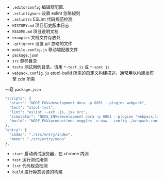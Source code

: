 * `.editorconfig` 编辑器配置.
* `.eslintignore` 设置 eslint 忽略规则
* `.eslintrc` ESLint 代码规范检测.
* `HISTORY.md` 项目历史版本日志
* `README.md` 项目说明文档
* `examples` 文档文件存放处
* `.gitignore` 设置 git 忽略的文件
* `mobile.config.js` 移动端配置文件
* `package.json`
* `src` 源码目录
* `tests` 测试用例目录，请用 `*-test.js` 或 `*-spec.js`
* `webpack.config.js` atool-build 所需的自定义构建描述，通常用以构建发布至 cdn 所需


一窥 `package.json`

```js
"scripts": {
  "start": "NODE_ENV=development dora -p 8001 --plugins webpack",
  "test": "atool-test",
  "lint": "eslint --ext .js,.jsx src",
  "simulator": "NODE_ENV=development dora -p 8001 --plugins 'webpack,livereload,config-manager?path=./mobile.config.js|simOpts,simulator'",
  "build": "NODE_ENV=productions moggles -o www --config ./webpack.config.js",
},
"entry": {
  "index": "./src/entry/index",
  "menu": "./src/entry/menu"
},
```

* `start` 启动调试服务器，在 chrome 内测
* `test` 运行测试用例
* `lint` 代码规范检测
* `build` 进行静态资源的构建
